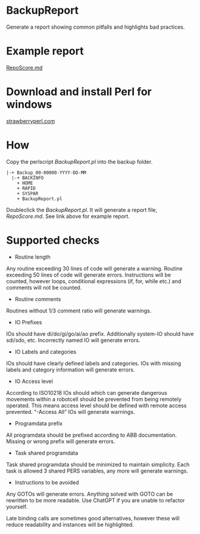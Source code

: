 # BackupReport

Generate a report showing common pitfalls and highlights bad practices.


# Example report

[RepoScore.md](https://github.com/RobotSigmund/BackupReport/blob/d60a30e0c6a41e87f91fb9ed6fbccbc332c85455/RepoScore.md)


# Download and install Perl for windows

[strawberryperl.com](https://strawberryperl.com/)


# How

Copy the perlscript *BackupReport.pl* into the backup folder.

```
|-+ Backup_00-00000-YYYY-DD-MM  
  |-+ BACKINFO  
    + HOME  
    + RAPID  
    + SYSPAR  
    + BackupReport.pl  
```

Doubleclick the *BackupReport.pl*. It will generate a report file, *RepoScore.md*. See link above for example report.


# Supported checks

* Routine length

Any routine exceeding 30 lines of code will generate a warning. Routine exceeding 50 lines of code will generate errors. Instructions will be counted, however loops, conditional expressions (if, for, while etc.) and comments will not be counted.

* Routine comments

Routines without 1/3 comment ratio will generate warnings.

* IO Prefixes

IOs should have di/do/gi/go/ai/ao prefix. Additionally system-IO should have sdi/sdo, etc. Incorrectly named IO will generate errors.

* IO Labels and categories

IOs should have clearly defined labels and categories. IOs with missing labels and category information will generate errors.

* IO Access level

According to ISO10218 IOs should which can generate dangerous movements within a robotcell should be prevented from being remotely operated. This means access level should be defined with remote access prevented. "-Access All" IOs will generate warnings.

* Programdata prefix

All programdata should be prefixed according to ABB documentation. Missing or wrong prefix will generate errors.

* Task shared programdata

Task shared programdata should be minimized to maintain simplicity. Each task is allowed 3 shared PERS variables, any more will generate warnings.

* Instructions to be avoided

Any GOTOs will generate errors. Anything solved with GOTO can be rewritten to be more readable. Use ChatGPT if you are unable to refactor yourself.

Late binding calls are sometimes good alternatives, however these will reduce readability and instances will be highlighted.

  
  





